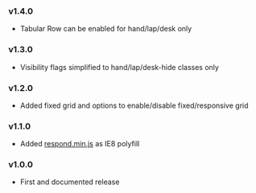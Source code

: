 ### v1.4.0

- Tabular Row can be enabled for hand/lap/desk only

### v1.3.0

- Visibility flags simplified to hand/lap/desk-hide classes only

### v1.2.0

- Added fixed grid and options to enable/disable fixed/responsive grid

### v1.1.0

- Added [respond.min.js](https://github.com/scottjehl/Respond) as IE8 polyfill 

### v1.0.0

- First and documented release